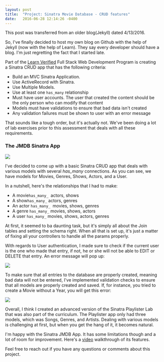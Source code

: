 ```yaml
---
layout: post
title:  "Project: Sinatra Movie Database - CRUD features"
date:   2016-06-28 12:14:26 -0400
---
```


This post was transferred from an older blog(Jekyll) dated 4/13/2016. 

So, I've finally decided to host my own blog on Github with the help of Jekyll (now with the help of Learn). They say every developer should have a blog. I'm just regretting the fact that I started late.

Part of the [Learn Verified](https://learn.co) Full Stack Web Development Program is creating a Sinatra CRUD app that has the following criteria:

- Build an MVC Sinatra Application.
- Use ActiveRecord with Sinatra.
- Use Multiple Models.
- Use at least one `has_many` relationship
- Must have user accounts. The user that created the content should be the only person who can modify that content
- Models must have validations to ensure that bad data isn't created
- Any validation failures must be shown to user with an error message


That sounds like a tough order, but it's actually not. We've been doing a lot of lab exercises prior to this assessment that deals with all these requirements. 

### The JMDB Sinatra App

![](http://imgur.com/j58LBUC.png)

I've decided to come up with a basic Sinatra CRUD app that deals with various models with several _has_many_ connections. As you can see, we have models for Movies, Genres, Shows, Actors, and a User. 

In a nutshell, here's the relationships that I had to make:

- A movie`has_many_ `actors, shows
- A show`has_many_` actors, genres
- An actor `has_many_ `movies, shows, genres
- A genre `has_many_` movies, shows, actors
- A user `has_many_` movies, shows, actors, genres

At first, it seemed to ba daunting task, but it's simply all about the Join tables and setting the schema right. When all that is set up, it's just a matter of fixing all your controllers to handle all the params properly. 

With regards to User authentication, I made sure to check if the current user is the one who made that entry, if not, he or she will not be able to EDIT or DELETE that entry. An error message will pop up:

![](http://imgur.com/dJHk4ur.png)


To make sure that all entries to the database are properly created, meaning bad data will not be entered, I've implemented validation checks to ensure that all models are properly created and saved. If, for instance, you tried to create a Movie without a Year, you will get this error:

![](http://imgur.com/Hp1IFc8.png)

Overall, I think I created an advanced version of the Sinatra Playlister Lab that was also part of the curriculum. The Playlister app only had three models, which was Songs, Genres, and Artists. Dealing with various models is challenging at first, but when you get the hang of it, it becomes natural. 

I'm happy with the Sinatra JMDB App. It has some limitations though and a lot of room for improvement. Here's a  [video](https://youtu.be/KV-Uea4N7U8) walkthrough of its features. 

Feel free to reach out if you have any questions or comments about this project.

